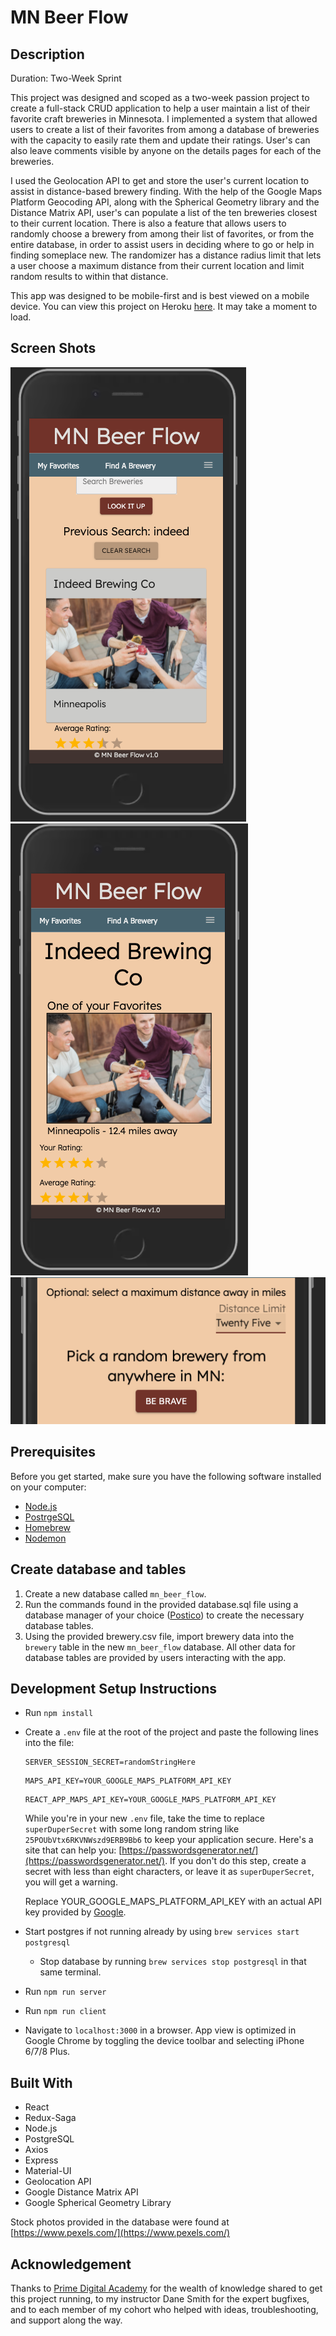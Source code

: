 
# MN Beer Flow

## Description

Duration: Two-Week Sprint

This project was designed and scoped as a two-week passion project to create a full-stack CRUD application to help a user maintain a list of their
favorite craft breweries in Minnesota. I implemented a system that allowed users to create a list of their favorites from among a database of breweries
with the capacity to easily rate them and update their ratings. User's can also leave comments visible by anyone on the details pages for each of the
breweries. 

I used the Geolocation API to get and store the user's current location to assist in distance-based brewery finding. With the help of the Google Maps
Platform Geocoding API, along with the Spherical Geometry library and the Distance Matrix API, user's can populate a list of the ten breweries closest
to their current location. There is also a feature that allows users to randomly choose a brewery from among their list of favorites, or from the entire
database, in order to assist users in deciding where to go or help in finding someplace new. The randomizer has a distance radius limit that lets a user
choose a maximum distance from their current location and limit random results to within that distance.

This app was designed to be mobile-first and is best viewed on a mobile device. You can view this project on Heroku [here](https://mn-beer-flow.herokuapp.com/). It may take a moment to load.

## Screen Shots

![app screenshot](/screenshots/ScreenShot1.png)
![app screenshot](/screenshots/ScreenShot2.png)
![app screenshot](/screenshots/ScreenShot3.png)

## Prerequisites

Before you get started, make sure you have the following software installed on your computer:

- [Node.js](https://nodejs.org/en/)
- [PostrgeSQL](https://www.postgresql.org/)
- [Homebrew](https://brew.sh/)
- [Nodemon](https://nodemon.io/)

## Create database and tables

1. Create a new database called `mn_beer_flow`.
2. Run the commands found in the provided database.sql file using a database manager of your choice ([Postico](https://eggerapps.at/postico/)) to
create the necessary database tables.
3. Using the provided brewery.csv file, import brewery data into the `brewery` table in the new `mn_beer_flow` database. All other data for database
tables are provided by users interacting with the app.


## Development Setup Instructions

- Run `npm install`
- Create a `.env` file at the root of the project and paste the following lines into the file:
  ```
  SERVER_SESSION_SECRET=randomStringHere
  ```
  ```
  MAPS_API_KEY=YOUR_GOOGLE_MAPS_PLATFORM_API_KEY
  ```
  ```
  REACT_APP_MAPS_API_KEY=YOUR_GOOGLE_MAPS_PLATFORM_API_KEY
  ```
  While you're in your new `.env` file, take the time to replace `superDuperSecret` with some long random string like `25POUbVtx6RKVNWszd9ERB9Bb6` to keep your application secure. Here's a site that can help you: [https://passwordsgenerator.net/](https://passwordsgenerator.net/). If you don't do this step, create a secret with less than eight characters, or leave it as `superDuperSecret`, you will get a warning.

  Replace YOUR_GOOGLE_MAPS_PLATFORM_API_KEY with an actual API key provided by [Google](https://developers.google.com/maps/gmp-get-started).
- Start postgres if not running already by using `brew services start postgresql`
  - Stop database by running `brew services stop postgresql` in that same terminal.
- Run `npm run server`
- Run `npm run client`
- Navigate to `localhost:3000` in a browser. App view is optimized in Google Chrome by toggling the device toolbar and selecting iPhone 6/7/8 Plus.

## Built With

- React
- Redux-Saga
- Node.js
- PostgreSQL
- Axios
- Express
- Material-UI
- Geolocation API
- Google Distance Matrix API
- Google Spherical Geometry Library

Stock photos provided in the database were found at [https://www.pexels.com/](https://www.pexels.com/)

## Acknowledgement

Thanks to [Prime Digital Academy](https://www.primeacademy.io/) for the wealth of knowledge shared to get this project running, to my instructor
Dane Smith for the expert bugfixes, and to each member of my cohort who helped with ideas, troubleshooting, and support along the way.
